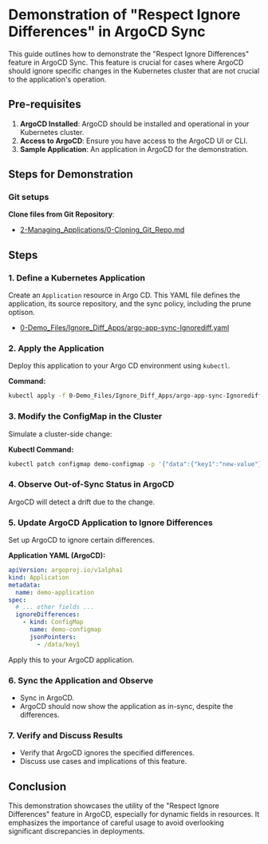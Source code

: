 
# Demonstration of "Respect Ignore Differences" in ArgoCD Sync

This guide outlines how to demonstrate the "Respect Ignore Differences" feature in ArgoCD Sync. This feature is crucial for cases where ArgoCD should ignore specific changes in the Kubernetes cluster that are not crucial to the application's operation.

## Pre-requisites
1. **ArgoCD Installed**: ArgoCD should be installed and operational in your Kubernetes cluster.
2. **Access to ArgoCD**: Ensure you have access to the ArgoCD UI or CLI.
3. **Sample Application**: An application in ArgoCD for the demonstration.

## Steps for Demonstration

### Git setups
**Clone files from Git Repository**:
   - [2-Managing_Applications/0-Cloning_Git_Repo.md](https://github.com/ganislp/ArgoCD-Complete-Master-Course/blob/main/2-Managing_Applications/0-Cloning_Git_Repo.md)

## Steps

### 1. Define a Kubernetes Application
Create an `Application` resource in Argo CD. This YAML file defines the application, its source repository, and the sync policy, including the prune optison.

- [0-Demo_Files/Ignore_Diff_Apps/argo-app-sync-Ignorediff.yaml](https://github.com/ganislp/ArgoCD-Complete-Master-Course/blob/main/0-Demo_Files/Ignore_Diff_Apps/argo-app-sync-Ignorediff.yaml)

### 2. Apply the Application
Deploy this application to your Argo CD environment using `kubectl`.

**Command:**
```bash
kubectl apply -f 0-Demo_Files/Ignore_Diff_Apps/argo-app-sync-Ignorediff.yaml
```


### 3. Modify the ConfigMap in the Cluster
Simulate a cluster-side change:

**Kubectl Command:**
```bash
kubectl patch configmap demo-configmap -p '{"data":{"key1":"new-value"}}' -n argocdappdemo-ignorediff
```

### 4. Observe Out-of-Sync Status in ArgoCD
ArgoCD will detect a drift due to the change.

### 5. Update ArgoCD Application to Ignore Differences
Set up ArgoCD to ignore certain differences.

**Application YAML (ArgoCD):**
```yaml
apiVersion: argoproj.io/v1alpha1
kind: Application
metadata:
  name: demo-application
spec:
  # ... other fields ...
  ignoreDifferences:
    - kind: ConfigMap
      name: demo-configmap
      jsonPointers:
        - /data/key1
```

Apply this to your ArgoCD application.

### 6. Sync the Application and Observe
- Sync in ArgoCD.
- ArgoCD should now show the application as in-sync, despite the differences.

### 7. Verify and Discuss Results
- Verify that ArgoCD ignores the specified differences.
- Discuss use cases and implications of this feature.

## Conclusion
This demonstration showcases the utility of the "Respect Ignore Differences" feature in ArgoCD, especially for dynamic fields in resources. It emphasizes the importance of careful usage to avoid overlooking significant discrepancies in deployments.
